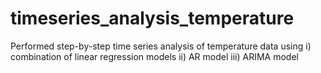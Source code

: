 # timeseries_analysis_temperature
Performed step-by-step time series analysis of temperature data using i) combination of linear regression models ii) AR model iii) ARIMA model 
